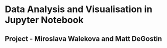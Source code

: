 # Data Analysis and Visualisation in Jupyter Notebook

## Project - Miroslava Walekova and Matt DeGostin



